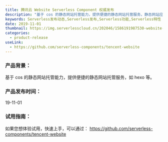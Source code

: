 ```yaml
---
title: 腾讯云 Website Serverless Component 权威发布
description: "基于 cos 的静态网站托管能力，提供便捷的静态网站托管服务，静态网站应用调用了基础的腾讯云 COS 组件，可以快速部署静态网站页面到对象存储 COS 中，并生成域名供访问。"
keywords: Serverless发布动态,Serverless发布,Serverless功能,Serverless特性
date: 2019-11-01
thumbnail: https://img.serverlesscloud.cn/202046/1586191987530-website-list.png
categories:
  - product-release
useLink: 
  - https://github.com/serverless-components/tencent-website
---
```


### **产品背景**：
基于 cos 的静态网站托管能力，提供便捷的静态网站托管服务，如 hexo 等。 

### **产品发布时间**：
19-11-01


### **试用指南**：
如果您想体验试用，快速上手，可以通过：
https://github.com/serverless-components/tencent-website






